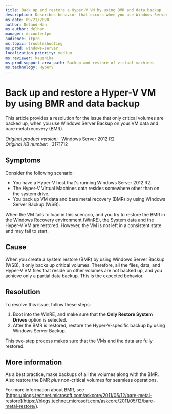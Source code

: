 ```yaml
---
title: Back up and restore a Hyper-V VM by using BMR and data backup
description: Describes behavior that occurs when you use Windows Server Backup on your VM data and bare metal recovery (BMR). Specifically, only critical volumes are backed up, and the VM enters an inconsistent state and fails to start. A resolution is provided.
ms.date: 09/21/2020
author: Deland-Han
ms.author: delhan 
manager: dscontentpm
audience: itpro
ms.topic: troubleshooting
ms.prod: windows-server
localization_priority: medium
ms.reviewer: kaushika
ms.prod-support-area-path: Backup and restore of virtual machines
ms.technology: HyperV
---
```

# Back up and restore a Hyper-V VM by using BMR and data backup

This article provides a resolution for the issue that only critical volumes are backed up, when you use Windows Server Backup on your VM data and bare metal recovery (BMR).

_Original product version:_ &nbsp; Windows Server 2012 R2  
_Original KB number:_ &nbsp; 3171712

## Symptoms

Consider the following scenario:
- You have a Hyper-V host that's running Windows Server 2012 R2.
- The Hyper-V Virtual Machines data resides somewhere other than on the system drive.
- You back up VM data and bare metal recovery (BMR) by using Windows Server Backup (WSB). 
 
When the VM fails to load in this scenario, and you try to restore the BMR in the Windows Recovery environment (WinRE), the System data and the Hyper-V VM are restored. However, the VM is not left in a consistent state and may fail to start.

## Cause

When you create a system restore (BMR) by using Windows Server Backup (WSB), it only backs up critical volumes. Therefore, all the files, data, and Hyper-V VM files that reside on other volumes are not backed up, and you achieve only a partial data backup. This is the expected behavior.

## Resolution

To resolve this issue, follow these steps:

1. Boot into the WinRE, and make sure that the **Only Restore System Drives**  option is selected.
2. After the BMR is restored, restore the Hyper-V-specific backup by using Windows Server Backup.  

This two-step process makes sure that the VMs and the data are fully restored.

## More information

As a best practice, make backups of all the volumes along with the BMR. Also restore the BMR *plus* non-critical volumes for seamless operations.

For more information about BMR, see [https://blogs.technet.microsoft.com/askcore/2011/05/12/bare-metal-restore](https://blogs.technet.microsoft.com/askcore/2011/05/12/bare-metal-restore/).
